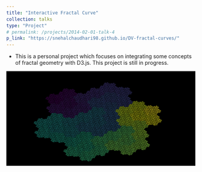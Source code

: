 ```yaml
---
title: "Interactive Fractal Curve"
collection: talks
type: "Project"
# permalink: /projects/2014-02-01-talk-4
p_link: "https://snehalchaudhari98.github.io/DV-fractal-curves/"
---
```

 
* This is a personal project which focuses on integrating some concepts of fractal geometry with D3.js. This project is still in progress.
<!-- <br/><img src='/images/csi_1.png' width="500" height="300"><img src='/images/csi_2.png' width="500" height="300"> -->
<div style="display: flex;">
    <img src="/images/dv_fractal.png" width="500" height="250">
</div>
<!-- * Technology stack -  -->